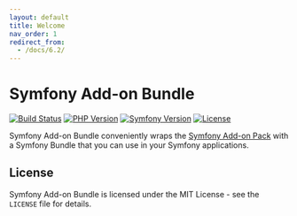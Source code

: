 ```yaml
---
layout: default
title: Welcome
nav_order: 1
redirect_from:
  - /docs/6.2/
---
```


# Symfony Add-on Bundle

[![Build Status](https://github.com/darkwebdesign/symfony-addon-bundle/actions/workflows/build.yaml/badge.svg?branch=6.2)](https://github.com/darkwebdesign/symfony-addon-bundle/actions/workflows/build.yaml)
[![PHP Version](https://img.shields.io/badge/php-8.1%2B-777BB3.svg)](https://php.net/)
[![Symfony Version](https://img.shields.io/badge/symfony-6.2-93C74B.svg)](https://symfony.com/)
[![License](https://poser.pugx.org/darkwebdesign/symfony-addon-bundle/license?format=flat)](https://packagist.org/packages/darkwebdesign/symfony-addon-bundle)

Symfony Add-on Bundle conveniently wraps the [Symfony Add-on Pack](https://darkwebdesign.github.io/symfony-addon-pack/docs/6.2) with a Symfony Bundle that you can use
in your Symfony applications.

## License

Symfony Add-on Bundle is licensed under the MIT License - see the `LICENSE` file for details.
